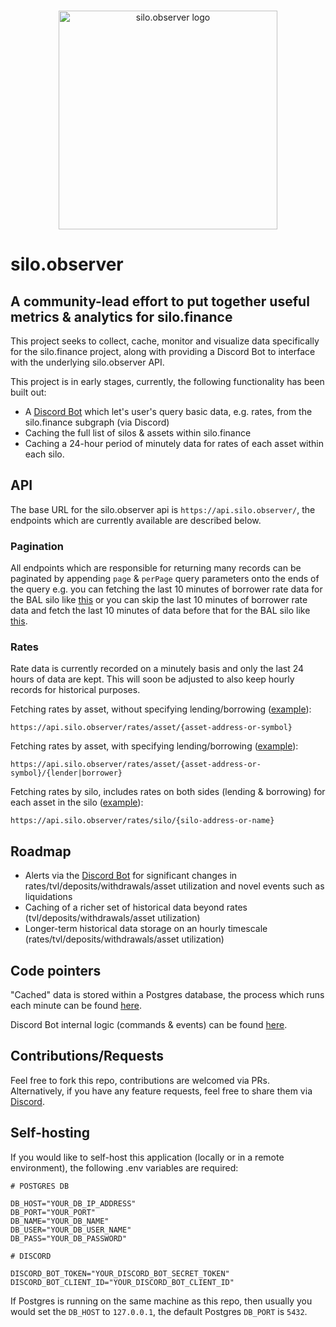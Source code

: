 <br/>
<p align="center">
<img src="https://vagabond-public-storage.s3.eu-west-2.amazonaws.com/silo-observer-transparent-compressed.png" width="350" alt="silo.observer logo">
</p>

# silo.observer

## A community-lead effort to put together useful metrics & analytics for silo.finance

This project seeks to collect, cache, monitor and visualize data specifically for the silo.finance project, along with providing a Discord Bot to interface with the underlying silo.observer API.

This project is in early stages, currently, the following functionality has been built out:

- A [Discord Bot](https://discord.com/oauth2/authorize?client_id=1050077431454777447&scope=bot) which let's user's query basic data, e.g. rates, from the silo.finance subgraph (via Discord)
- Caching the full list of silos & assets within silo.finance
- Caching a 24-hour period of minutely data for rates of each asset within each silo.

## API

The base URL for the silo.observer api is `https://api.silo.observer/`, the endpoints which are currently available are described below.

### Pagination

All endpoints which are responsible for returning many records can be paginated by appending `page` & `perPage` query parameters onto the ends of the query e.g. you can fetching the last 10 minutes of borrower rate data for the BAL silo like [this](https://api.silo.observer/rates/asset/BAL?perPage=10) or you can skip the last 10 minutes of borrower rate data and fetch the last 10 minutes of data before that for the BAL silo like [this](https://api.silo.observer/rates/asset/BAL?perPage=10&page=2).

### Rates

Rate data is currently recorded on a minutely basis and only the last 24 hours of data are kept. This will soon be adjusted to also keep hourly records for historical purposes.

Fetching rates by asset, without specifying lending/borrowing ([example](https://api.silo.observer/rates/asset/BAL)):

```
https://api.silo.observer/rates/asset/{asset-address-or-symbol}
```

Fetching rates by asset, with specifying lending/borrowing ([example](https://api.silo.observer/rates/asset/BAL/borrower)):

```
https://api.silo.observer/rates/asset/{asset-address-or-symbol}/{lender|borrower}
```

Fetching rates by silo, includes rates on both sides (lending & borrowing) for each asset in the silo ([example](https://api.silo.observer/rates/silo/BAL)):

```
https://api.silo.observer/rates/silo/{silo-address-or-name}
```

## Roadmap

- Alerts via the [Discord Bot](https://discord.com/oauth2/authorize?client_id=1050077431454777447&scope=bot) for significant changes in rates/tvl/deposits/withdrawals/asset utilization and novel events such as liquidations
- Caching of a richer set of historical data beyond rates (tvl/deposits/withdrawals/asset utilization)
- Longer-term historical data storage on an hourly timescale (rates/tvl/deposits/withdrawals/asset utilization)

## Code pointers

"Cached" data is stored within a Postgres database, the process which runs each minute can be found [here](https://github.com/JayWelsh/silo-observer-backend/blob/main/src/tasks/periodic-silo-data-tracker.ts).

Discord Bot internal logic (commands & events) can be found [here](https://github.com/JayWelsh/silo-observer-backend/tree/main/src/discord-bot).

## Contributions/Requests

Feel free to fork this repo, contributions are welcomed via PRs. Alternatively, if you have any feature requests, feel free to share them via [Discord](https://discord.gg/txcZWpmrj7).

## Self-hosting

If you would like to self-host this application (locally or in a remote environment), the following .env variables are required:

```
# POSTGRES DB

DB_HOST="YOUR_DB_IP_ADDRESS"
DB_PORT="YOUR_PORT"
DB_NAME="YOUR_DB_NAME"
DB_USER="YOUR_DB_USER_NAME"
DB_PASS="YOUR_DB_PASSWORD"

# DISCORD

DISCORD_BOT_TOKEN="YOUR_DISCORD_BOT_SECRET_TOKEN"
DISCORD_BOT_CLIENT_ID="YOUR_DISCORD_BOT_CLIENT_ID"
```

If Postgres is running on the same machine as this repo, then usually you would set the `DB_HOST` to `127.0.0.1`, the default Postgres `DB_PORT` is `5432`.